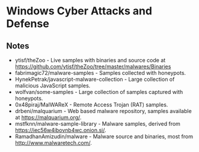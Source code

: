 # Windows Cyber Attacks and Defense

## Notes
   * ytisf/theZoo - Live samples with binaries and source code at https://github.com/ytisf/theZoo/tree/master/malwares/Binaries
   * fabrimagic72/malware-samples - Samples collected with honeypots.
   * HynekPetrak/javascript-malware-collection - Large collection of malicious JavaScript samples.
   * wolfvan/some-samples - Large collection of samples captured with honeypots.
   * 0x48piraj/MalWAReX - Remote Access Trojan (RAT) samples.
   * drbeni/malquarium - Web based malware repository, samples available at https://malquarium.org/.
   * mstfknn/malware-sample-library - Malware samples, derived from https://iec56w4ibovnb4wc.onion.si/.
   * RamadhanAmizudin/malware - Malware source and binaries, most from http://www.malwaretech.com/.
